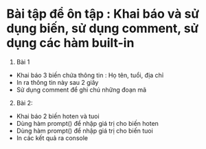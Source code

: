 # Bài tập để ôn tập : Khai báo và sử dụng biến, sử dụng comment, sử dụng các hàm built-in

1. Bài 1
- Khai báo 3 biến chứa thông tin : Họ tên, tuổi, địa chỉ
- In ra thông tin này sau 2 giây
- Sử dụng comment để ghi chú những đoạn mã

2. Bài 2:
- Khai báo 2 biến hoten và tuoi
- Dùng hàm prompt() để nhập giá trị cho biến hoten
- Dùng hàm prompt() để nhập giá trị cho biến tuoi
- In các kết quả ra console